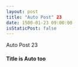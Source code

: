 ```yaml
---
layout: post
title: "Auto Post" 23
date: 1500-01-23 09:00:00
isStaticPost: false
---
```

Auto Post 23
#### Title is Auto too
